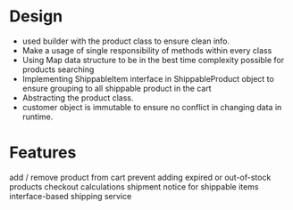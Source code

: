 # Design 
- used builder with the product class to ensure clean info.
- Make a usage of single responsibility of methods within every class
- Using Map data structure to be in the best time complexity possible for products searching 
- Implementing ShippableItem interface in ShippableProduct object to ensure grouping to all shippable product in the cart
- Abstracting the product class.
- customer object is immutable to ensure no conflict in changing data in runtime.

# Features
add / remove product from cart
prevent adding expired or out-of-stock products 
checkout calculations 
shipment notice for shippable items 
interface-based shipping service 
